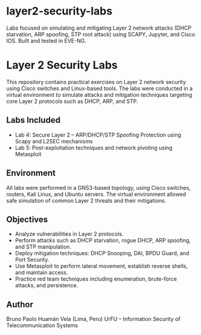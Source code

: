 # layer2-security-labs
Labs focused on simulating and mitigating Layer 2 network attacks (DHCP starvation, ARP spoofing, STP root attack) using SCAPY, Jupyter, and Cisco IOS. Built and tested in EVE-NG.

# Layer 2 Security Labs

This repository contains practical exercises on Layer 2 network security using Cisco switches and Linux-based tools. The labs were conducted in a virtual environment to simulate attacks and mitigation techniques targeting core Layer 2 protocols such as DHCP, ARP, and STP.

## Labs Included

- Lab 4: Secure Layer 2 – ARP/DHCP/STP Spoofing Protection using Scapy and L2SEC mechanisms
- Lab 5: Post-exploitation techniques and network pivoting using Metasploit

## Environment

All labs were performed in a GNS3-based topology, using Cisco switches, routers, Kali Linux, and Ubuntu servers. The virtual environment allowed safe simulation of common Layer 2 threats and their mitigations.

## Objectives

- Analyze vulnerabilities in Layer 2 protocols.
- Perform attacks such as DHCP starvation, rogue DHCP, ARP spoofing, and STP manipulation.
- Deploy mitigation techniques: DHCP Snooping, DAI, BPDU Guard, and Port Security.
- Use Metasploit to perform lateral movement, establish reverse shells, and maintain access.
- Practice red team techniques including enumeration, brute-force attacks, and persistence.

## Author

Bruno Paolo Huamán Vela  (Lima, Peru)
UrFU – Information Security of Telecommunication Systems
